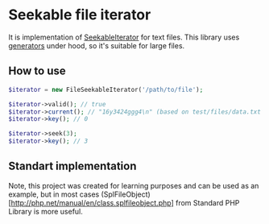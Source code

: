 # Seekable file iterator

It is implementation of [SeekableIterator](https://secure.php.net/manual/en/class.seekableiterator.php) for text files. This library uses [generators](https://secure.php.net/manual/en/class.generator.php) under hood, so it's suitable for large files.

## How to use

```php
$iterator = new FileSeekableIterator('/path/to/file');

$iterator->valid(); // true
$iterator->current(); // "16y3424ggg4\n" (based on test/files/data.txt example)
$iterator->key(); // 0

$iterator->seek(3);
$iterator->key(); // 3
```

## Standart implementation

Note, this project was created for learning purposes and can be used as an example, but in most cases (SplFileObject)[http://php.net/manual/en/class.splfileobject.php] from Standard PHP Library is more useful.
